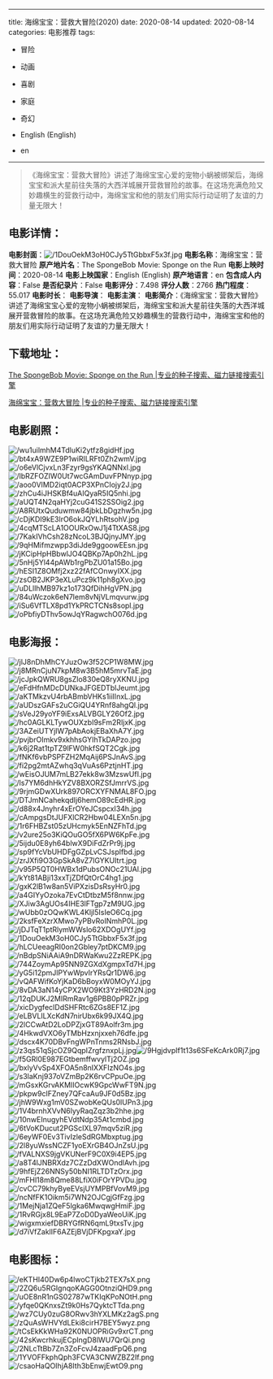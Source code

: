
---
title: 海绵宝宝：营救大冒险(2020)
date: 2020-08-14
updated: 2020-08-14
categories: 电影推荐
tags:
- 冒险
- 动画
- 喜剧
- 家庭
- 奇幻

- English (English)
- en
---


> 《海绵宝宝：营救大冒险》讲述了海绵宝宝心爱的宠物小蜗被绑架后，海绵宝宝和派大星前往失落的大西洋城展开营救冒险的故事。在这场充满危险又妙趣横生的营救行动中，海绵宝宝和他的朋友们用实际行动证明了友谊的力量无限大！

## **电影详情**：

**电影封面**：<img src="https://image.tmdb.org/t/p/w200/1DouOekM3oH0CJy5TtGbbxF5x3f.jpg" alt="/1DouOekM3oH0CJy5TtGbbxF5x3f.jpg" title="/1DouOekM3oH0CJy5TtGbbxF5x3f.jpg">
**电影名称**：海绵宝宝：营救大冒险
**原产地片名**：The SpongeBob Movie: Sponge on the Run
**电影上映时间**：2020-08-14
**电影上映国家**：English (English)
**原产地语言**：en
**包含成人内容**：False
**是否纪录片**：False
**电影评分**：7.498
**评分人数**：2766
**热门程度**：55.017
**电影时长**：
**电影导演**：
**电影主演**：
**电影简介**：《海绵宝宝：营救大冒险》讲述了海绵宝宝心爱的宠物小蜗被绑架后，海绵宝宝和派大星前往失落的大西洋城展开营救冒险的故事。在这场充满危险又妙趣横生的营救行动中，海绵宝宝和他的朋友们用实际行动证明了友谊的力量无限大！

## **下载地址**：
[The SpongeBob Movie: Sponge on the Run |专业的种子搜索、磁力链接搜索引擎](https://movie.amd794.com:2083/?search=The%20SpongeBob%20Movie%3A%20Sponge%20on%20the%20Run&ordering=&mode=match_phrase&page_size=10&page=1)

[海绵宝宝：营救大冒险 |专业的种子搜索、磁力链接搜索引擎](https://movie.amd794.com:2083/?search=%E6%B5%B7%E7%BB%B5%E5%AE%9D%E5%AE%9D%EF%BC%9A%E8%90%A5%E6%95%91%E5%A4%A7%E5%86%92%E9%99%A9&ordering=&mode=match_phrase&page_size=10&page=1)
 

## **电影剧照**：
<img src="https://image.tmdb.org/t/p/original/wu1uilmhM4TdluKi2ytfz8gidHf.jpg" alt="/wu1uilmhM4TdluKi2ytfz8gidHf.jpg" title="/wu1uilmhM4TdluKi2ytfz8gidHf.jpg"><img src="https://image.tmdb.org/t/p/original/bt4xA9WZE9P1wiRILRFt0Zh2wmV.jpg" alt="/bt4xA9WZE9P1wiRILRFt0Zh2wmV.jpg" title="/bt4xA9WZE9P1wiRILRFt0Zh2wmV.jpg"><img src="https://image.tmdb.org/t/p/original/o6eVlCjvxLn3Fzyr9gsYKAQNNxl.jpg" alt="/o6eVlCjvxLn3Fzyr9gsYKAQNNxl.jpg" title="/o6eVlCjvxLn3Fzyr9gsYKAQNNxl.jpg"><img src="https://image.tmdb.org/t/p/original/lbRZFOZIW0Ut7wcGAmDuvFPNnyp.jpg" alt="/lbRZFOZIW0Ut7wcGAmDuvFPNnyp.jpg" title="/lbRZFOZIW0Ut7wcGAmDuvFPNnyp.jpg"><img src="https://image.tmdb.org/t/p/original/aoo0VIMD2iqt0ACP3XPnCIojy2J.jpg" alt="/aoo0VIMD2iqt0ACP3XPnCIojy2J.jpg" title="/aoo0VIMD2iqt0ACP3XPnCIojy2J.jpg"><img src="https://image.tmdb.org/t/p/original/zhCu4iJHSKBf4uAIQyaR5IQ5nhi.jpg" alt="/zhCu4iJHSKBf4uAIQyaR5IQ5nhi.jpg" title="/zhCu4iJHSKBf4uAIQyaR5IQ5nhi.jpg"><img src="https://image.tmdb.org/t/p/original/aUQT4N2qaHYj2cuG41S2SSOig2.jpg" alt="/aUQT4N2qaHYj2cuG41S2SSOig2.jpg" title="/aUQT4N2qaHYj2cuG41S2SSOig2.jpg"><img src="https://image.tmdb.org/t/p/original/A8RUtxQuduwmw84jbkLbDgzhw5n.jpg" alt="/A8RUtxQuduwmw84jbkLbDgzhw5n.jpg" title="/A8RUtxQuduwmw84jbkLbDgzhw5n.jpg"><img src="https://image.tmdb.org/t/p/original/cDjKDI9kE3lrO6okJQYLhRtsohV.jpg" alt="/cDjKDI9kE3lrO6okJQYLhRtsohV.jpg" title="/cDjKDI9kE3lrO6okJQYLhRtsohV.jpg"><img src="https://image.tmdb.org/t/p/original/4cqMTScLA1OOURxOwJ1j4TtXAS8.jpg" alt="/4cqMTScLA1OOURxOwJ1j4TtXAS8.jpg" title="/4cqMTScLA1OOURxOwJ1j4TtXAS8.jpg"><img src="https://image.tmdb.org/t/p/original/7KakIVhCsh28zNcoL3BJQjnyJMY.jpg" alt="/7KakIVhCsh28zNcoL3BJQjnyJMY.jpg" title="/7KakIVhCsh28zNcoL3BJQjnyJMY.jpg"><img src="https://image.tmdb.org/t/p/original/9qHMifmzwpp3diJde9ggoowEEsn.jpg" alt="/9qHMifmzwpp3diJde9ggoowEEsn.jpg" title="/9qHMifmzwpp3diJde9ggoowEEsn.jpg"><img src="https://image.tmdb.org/t/p/original/jKCipHpHBbwlJO4QBKp7Ap0h2hL.jpg" alt="/jKCipHpHBbwlJO4QBKp7Ap0h2hL.jpg" title="/jKCipHpHBbwlJO4QBKp7Ap0h2hL.jpg"><img src="https://image.tmdb.org/t/p/original/5nHj5Yl44pAWb1rgPbZU01a15Bo.jpg" alt="/5nHj5Yl44pAWb1rgPbZU01a15Bo.jpg" title="/5nHj5Yl44pAWb1rgPbZU01a15Bo.jpg"><img src="https://image.tmdb.org/t/p/original/hESI1Z8OMfj2xz22fAfCOnwyIXX.jpg" alt="/hESI1Z8OMfj2xz22fAfCOnwyIXX.jpg" title="/hESI1Z8OMfj2xz22fAfCOnwyIXX.jpg"><img src="https://image.tmdb.org/t/p/original/zsOB2JKP3eXLuPcz9k11ph8gXvo.jpg" alt="/zsOB2JKP3eXLuPcz9k11ph8gXvo.jpg" title="/zsOB2JKP3eXLuPcz9k11ph8gXvo.jpg"><img src="https://image.tmdb.org/t/p/original/uDLllhMB97kz1o173QfDihHgVPN.jpg" alt="/uDLllhMB97kz1o173QfDihHgVPN.jpg" title="/uDLllhMB97kz1o173QfDihHgVPN.jpg"><img src="https://image.tmdb.org/t/p/original/84uWczok6eN7lem8vNjVLmqvurw.jpg" alt="/84uWczok6eN7lem8vNjVLmqvurw.jpg" title="/84uWczok6eN7lem8vNjVLmqvurw.jpg"><img src="https://image.tmdb.org/t/p/original/iSu6VfTLX8pd1YkPRCTCNs8sopl.jpg" alt="/iSu6VfTLX8pd1YkPRCTCNs8sopl.jpg" title="/iSu6VfTLX8pd1YkPRCTCNs8sopl.jpg"><img src="https://image.tmdb.org/t/p/original/oPbfiyDThv5owJqYRagwchO076d.jpg" alt="/oPbfiyDThv5owJqYRagwchO076d.jpg" title="/oPbfiyDThv5owJqYRagwchO076d.jpg">

## **电影海报**：
<img src="https://image.tmdb.org/t/p/original/jlJ8nDhMhCYJuzOw3f52CP1W8MW.jpg" alt="/jlJ8nDhMhCYJuzOw3f52CP1W8MW.jpg" title="/jlJ8nDhMhCYJuzOw3f52CP1W8MW.jpg"><img src="https://image.tmdb.org/t/p/original/j8MRnCjuN7kpM8w3B5hM5mrvTaE.jpg" alt="/j8MRnCjuN7kpM8w3B5hM5mrvTaE.jpg" title="/j8MRnCjuN7kpM8w3B5hM5mrvTaE.jpg"><img src="https://image.tmdb.org/t/p/original/jcJpkQWRU8gsZlo830eQ8ryXKNU.jpg" alt="/jcJpkQWRU8gsZlo830eQ8ryXKNU.jpg" title="/jcJpkQWRU8gsZlo830eQ8ryXKNU.jpg"><img src="https://image.tmdb.org/t/p/original/eFdHfnMDcDUNkaJFGEDTblJeumt.jpg" alt="/eFdHfnMDcDUNkaJFGEDTblJeumt.jpg" title="/eFdHfnMDcDUNkaJFGEDTblJeumt.jpg"><img src="https://image.tmdb.org/t/p/original/aKTMkzvU4rbABmbVHKs1iiIInxL.jpg" alt="/aKTMkzvU4rbABmbVHKs1iiIInxL.jpg" title="/aKTMkzvU4rbABmbVHKs1iiIInxL.jpg"><img src="https://image.tmdb.org/t/p/original/aUDszGAFs2uCGiQU4YRnf8ahgQl.jpg" alt="/aUDszGAFs2uCGiQU4YRnf8ahgQl.jpg" title="/aUDszGAFs2uCGiQU4YRnf8ahgQl.jpg"><img src="https://image.tmdb.org/t/p/original/sVeJ29yoYF9iExsALVBGLY26Of2.jpg" alt="/sVeJ29yoYF9iExsALVBGLY26Of2.jpg" title="/sVeJ29yoYF9iExsALVBGLY26Of2.jpg"><img src="https://image.tmdb.org/t/p/original/hc0AGLKLTywOUXzbI9sFm2RljxK.jpg" alt="/hc0AGLKLTywOUXzbI9sFm2RljxK.jpg" title="/hc0AGLKLTywOUXzbI9sFm2RljxK.jpg"><img src="https://image.tmdb.org/t/p/original/3AZeiUTYjIW7pAbAokjEBaXhA7Y.jpg" alt="/3AZeiUTYjIW7pAbAokjEBaXhA7Y.jpg" title="/3AZeiUTYjIW7pAbAokjEBaXhA7Y.jpg"><img src="https://image.tmdb.org/t/p/original/pvjbrOImkv9xkhhsGYIhTkDAPzo.jpg" alt="/pvjbrOImkv9xkhhsGYIhTkDAPzo.jpg" title="/pvjbrOImkv9xkhhsGYIhTkDAPzo.jpg"><img src="https://image.tmdb.org/t/p/original/k6j2Rat1tpTZ9lFW0hkfSQT2Cgk.jpg" alt="/k6j2Rat1tpTZ9lFW0hkfSQT2Cgk.jpg" title="/k6j2Rat1tpTZ9lFW0hkfSQT2Cgk.jpg"><img src="https://image.tmdb.org/t/p/original/fNKf6vbPSPFZH2MqAij6PSJnAvS.jpg" alt="/fNKf6vbPSPFZH2MqAij6PSJnAvS.jpg" title="/fNKf6vbPSPFZH2MqAij6PSJnAvS.jpg"><img src="https://image.tmdb.org/t/p/original/fi2pg2mtAZwhq3qVuAs6PztjnHT.jpg" alt="/fi2pg2mtAZwhq3qVuAs6PztjnHT.jpg" title="/fi2pg2mtAZwhq3qVuAs6PztjnHT.jpg"><img src="https://image.tmdb.org/t/p/original/wEisOJUM7mLB27ekk8w3MzswUfI.jpg" alt="/wEisOJUM7mLB27ekk8w3MzswUfI.jpg" title="/wEisOJUM7mLB27ekk8w3MzswUfI.jpg"><img src="https://image.tmdb.org/t/p/original/ls7YM6dhHkYZV8BXORZSfJmrrVS.jpg" alt="/ls7YM6dhHkYZV8BXORZSfJmrrVS.jpg" title="/ls7YM6dhHkYZV8BXORZSfJmrrVS.jpg"><img src="https://image.tmdb.org/t/p/original/9rjmGDwXUrk897ORCXYFNMAL8FO.jpg" alt="/9rjmGDwXUrk897ORCXYFNMAL8FO.jpg" title="/9rjmGDwXUrk897ORCXYFNMAL8FO.jpg"><img src="https://image.tmdb.org/t/p/original/DTJmNCahekqdIj6hemO89cEdHR.jpg" alt="/DTJmNCahekqdIj6hemO89cEdHR.jpg" title="/DTJmNCahekqdIj6hemO89cEdHR.jpg"><img src="https://image.tmdb.org/t/p/original/d88x4Jnyhr4xErOYeJCspcxI34h.jpg" alt="/d88x4Jnyhr4xErOYeJCspcxI34h.jpg" title="/d88x4Jnyhr4xErOYeJCspcxI34h.jpg"><img src="https://image.tmdb.org/t/p/original/cAmpgsDtJUFXlCR2Hbw04LEXn5n.jpg" alt="/cAmpgsDtJUFXlCR2Hbw04LEXn5n.jpg" title="/cAmpgsDtJUFXlCR2Hbw04LEXn5n.jpg"><img src="https://image.tmdb.org/t/p/original/1r6FHBZst05zUHcmyk5EnNZFhTd.jpg" alt="/1r6FHBZst05zUHcmyk5EnNZFhTd.jpg" title="/1r6FHBZst05zUHcmyk5EnNZFhTd.jpg"><img src="https://image.tmdb.org/t/p/original/v2ure25o3KiQOuGO5fX6PW6KpFe.jpg" alt="/v2ure25o3KiQOuGO5fX6PW6KpFe.jpg" title="/v2ure25o3KiQOuGO5fX6PW6KpFe.jpg"><img src="https://image.tmdb.org/t/p/original/5ijdu0E8yh64blwX9DiFdZrPr9j.jpg" alt="/5ijdu0E8yh64blwX9DiFdZrPr9j.jpg" title="/5ijdu0E8yh64blwX9DiFdZrPr9j.jpg"><img src="https://image.tmdb.org/t/p/original/sp9fYcVbUHDFgGZpLvCSJsplfbd.jpg" alt="/sp9fYcVbUHDFgGZpLvCSJsplfbd.jpg" title="/sp9fYcVbUHDFgGZpLvCSJsplfbd.jpg"><img src="https://image.tmdb.org/t/p/original/zrJXfi9O3GpSkA8vZ7lGYKUItrt.jpg" alt="/zrJXfi9O3GpSkA8vZ7lGYKUItrt.jpg" title="/zrJXfi9O3GpSkA8vZ7lGYKUItrt.jpg"><img src="https://image.tmdb.org/t/p/original/v95P5QT0HWBx1dPubsONOc21UAl.jpg" alt="/v95P5QT0HWBx1dPubsONOc21UAl.jpg" title="/v95P5QT0HWBx1dPubsONOc21UAl.jpg"><img src="https://image.tmdb.org/t/p/original/kYt81ABji13xxTjZDfQtOrC4hg1.jpg" alt="/kYt81ABji13xxTjZDfQtOrC4hg1.jpg" title="/kYt81ABji13xxTjZDfQtOrC4hg1.jpg"><img src="https://image.tmdb.org/t/p/original/gxK2lB1w8an5ViPXzisDsRsyHr0.jpg" alt="/gxK2lB1w8an5ViPXzisDsRsyHr0.jpg" title="/gxK2lB1w8an5ViPXzisDsRsyHr0.jpg"><img src="https://image.tmdb.org/t/p/original/a4GIYyOzoka7EvCtDtbzM5f8nnw.jpg" alt="/a4GIYyOzoka7EvCtDtbzM5f8nnw.jpg" title="/a4GIYyOzoka7EvCtDtbzM5f8nnw.jpg"><img src="https://image.tmdb.org/t/p/original/XJiw3AgUOs4IHE3lFTgp7zM9UG.jpg" alt="/XJiw3AgUOs4IHE3lFTgp7zM9UG.jpg" title="/XJiw3AgUOs4IHE3lFTgp7zM9UG.jpg"><img src="https://image.tmdb.org/t/p/original/wUbb0zOQwKWL4Kljl5IsIeO6Cq.jpg" alt="/wUbb0zOQwKWL4Kljl5IsIeO6Cq.jpg" title="/wUbb0zOQwKWL4Kljl5IsIeO6Cq.jpg"><img src="https://image.tmdb.org/t/p/original/2ksfFeXzrXMwo7yPBvRoINmhP0L.jpg" alt="/2ksfFeXzrXMwo7yPBvRoINmhP0L.jpg" title="/2ksfFeXzrXMwo7yPBvRoINmhP0L.jpg"><img src="https://image.tmdb.org/t/p/original/jDJTqT1ptRlymWWslo62XDOgUYf.jpg" alt="/jDJTqT1ptRlymWWslo62XDOgUYf.jpg" title="/jDJTqT1ptRlymWWslo62XDOgUYf.jpg"><img src="https://image.tmdb.org/t/p/original/1DouOekM3oH0CJy5TtGbbxF5x3f.jpg" alt="/1DouOekM3oH0CJy5TtGbbxF5x3f.jpg" title="/1DouOekM3oH0CJy5TtGbbxF5x3f.jpg"><img src="https://image.tmdb.org/t/p/original/hLCUeeagRI0on2Gbley7ptDKCM9.jpg" alt="/hLCUeeagRI0on2Gbley7ptDKCM9.jpg" title="/hLCUeeagRI0on2Gbley7ptDKCM9.jpg"><img src="https://image.tmdb.org/t/p/original/nBdpSNiAAiA9nDRWaKwu2ZzREPK.jpg" alt="/nBdpSNiAAiA9nDRWaKwu2ZzREPK.jpg" title="/nBdpSNiAAiA9nDRWaKwu2ZzREPK.jpg"><img src="https://image.tmdb.org/t/p/original/744ZoymAp95NN9ZGXdXgmpxTd7H.jpg" alt="/744ZoymAp95NN9ZGXdXgmpxTd7H.jpg" title="/744ZoymAp95NN9ZGXdXgmpxTd7H.jpg"><img src="https://image.tmdb.org/t/p/original/yG5i12pmJlPYwWpvIrYRsQr1DW6.jpg" alt="/yG5i12pmJlPYwWpvIrYRsQr1DW6.jpg" title="/yG5i12pmJlPYwWpvIrYRsQr1DW6.jpg"><img src="https://image.tmdb.org/t/p/original/vQAFWifKoYjKaD6bBoyxW0MOyYJ.jpg" alt="/vQAFWifKoYjKaD6bBoyxW0MOyYJ.jpg" title="/vQAFWifKoYjKaD6bBoyxW0MOyYJ.jpg"><img src="https://image.tmdb.org/t/p/original/8vDA3aN14yCPX2WO9Kt3YzHRD2N.jpg" alt="/8vDA3aN14yCPX2WO9Kt3YzHRD2N.jpg" title="/8vDA3aN14yCPX2WO9Kt3YzHRD2N.jpg"><img src="https://image.tmdb.org/t/p/original/12qDUKJ2MIRmRav1g6PBB0pPRZr.jpg" alt="/12qDUKJ2MIRmRav1g6PBB0pPRZr.jpg" title="/12qDUKJ2MIRmRav1g6PBB0pPRZr.jpg"><img src="https://image.tmdb.org/t/p/original/xicDygfecIDdSHFRtc6ZGs8EF1Z.jpg" alt="/xicDygfecIDdSHFRtc6ZGs8EF1Z.jpg" title="/xicDygfecIDdSHFRtc6ZGs8EF1Z.jpg"><img src="https://image.tmdb.org/t/p/original/eLBVLILXcKdN7nirUbx6k99JX4Q.jpg" alt="/eLBVLILXcKdN7nirUbx6k99JX4Q.jpg" title="/eLBVLILXcKdN7nirUbx6k99JX4Q.jpg"><img src="https://image.tmdb.org/t/p/original/2lCCwAtD2LoDPZjxGT89Aolfr3m.jpg" alt="/2lCCwAtD2LoDPZjxGT89Aolfr3m.jpg" title="/2lCCwAtD2LoDPZjxGT89Aolfr3m.jpg"><img src="https://image.tmdb.org/t/p/original/4HkwdVXO6yTMbHzxnjxxeh76dfe.jpg" alt="/4HkwdVXO6yTMbHzxnjxxeh76dfe.jpg" title="/4HkwdVXO6yTMbHzxnjxxeh76dfe.jpg"><img src="https://image.tmdb.org/t/p/original/dscx4K70DBvFngWPnTnms2RNsbJ.jpg" alt="/dscx4K70DBvFngWPnTnms2RNsbJ.jpg" title="/dscx4K70DBvFngWPnTnms2RNsbJ.jpg"><img src="https://image.tmdb.org/t/p/original/z3qs51qSjcOZ9QqpIZrgfznxpLj.jpg" alt="/z3qs51qSjcOZ9QqpIZrgfznxpLj.jpg" title="/z3qs51qSjcOZ9QqpIZrgfznxpLj.jpg"><img src="https://image.tmdb.org/t/p/original/9HgjdvpIf1t13s6SFeKcArk0Rj7.jpg" alt="/9HgjdvpIf1t13s6SFeKcArk0Rj7.jpg" title="/9HgjdvpIf1t13s6SFeKcArk0Rj7.jpg"><img src="https://image.tmdb.org/t/p/original/f5GRl0E987EGtbemffwvylTj2OZ.jpg" alt="/f5GRl0E987EGtbemffwvylTj2OZ.jpg" title="/f5GRl0E987EGtbemffwvylTj2OZ.jpg"><img src="https://image.tmdb.org/t/p/original/bxlyVvSp4XFOA5n8nIXXFIzNO4s.jpg" alt="/bxlyVvSp4XFOA5n8nIXXFIzNO4s.jpg" title="/bxlyVvSp4XFOA5n8nIXXFIzNO4s.jpg"><img src="https://image.tmdb.org/t/p/original/s3laKnj937oVZmBp2K6rvCPpuOe.jpg" alt="/s3laKnj937oVZmBp2K6rvCPpuOe.jpg" title="/s3laKnj937oVZmBp2K6rvCPpuOe.jpg"><img src="https://image.tmdb.org/t/p/original/mGsxKGrvAKMIIOcwK9GpcWwFT9N.jpg" alt="/mGsxKGrvAKMIIOcwK9GpcWwFT9N.jpg" title="/mGsxKGrvAKMIIOcwK9GpcWwFT9N.jpg"><img src="https://image.tmdb.org/t/p/original/pkpw9clFZney7QFcaAu9JF0d5Bz.jpg" alt="/pkpw9clFZney7QFcaAu9JF0d5Bz.jpg" title="/pkpw9clFZney7QFcaAu9JF0d5Bz.jpg"><img src="https://image.tmdb.org/t/p/original/jhW9Wxg1mV0SZwobKeQUs0lUPn3.jpg" alt="/jhW9Wxg1mV0SZwobKeQUs0lUPn3.jpg" title="/jhW9Wxg1mV0SZwobKeQUs0lUPn3.jpg"><img src="https://image.tmdb.org/t/p/original/1V4brnhXVvN6lyyRaqZqz3b2hhe.jpg" alt="/1V4brnhXVvN6lyyRaqZqz3b2hhe.jpg" title="/1V4brnhXVvN6lyyRaqZqz3b2hhe.jpg"><img src="https://image.tmdb.org/t/p/original/10nwEInugyhEVdtNdp35At1cmbd.jpg" alt="/10nwEInugyhEVdtNdp35At1cmbd.jpg" title="/10nwEInugyhEVdtNdp35At1cmbd.jpg"><img src="https://image.tmdb.org/t/p/original/6tVoKDucut2PGScIXL97mqv5ziR.jpg" alt="/6tVoKDucut2PGScIXL97mqv5ziR.jpg" title="/6tVoKDucut2PGScIXL97mqv5ziR.jpg"><img src="https://image.tmdb.org/t/p/original/6eyWF0Ev3TivIzleSdRGMbxptug.jpg" alt="/6eyWF0Ev3TivIzleSdRGMbxptug.jpg" title="/6eyWF0Ev3TivIzleSdRGMbxptug.jpg"><img src="https://image.tmdb.org/t/p/original/2l8yuWssNCZF1yoEXrGB4OJnZsU.jpg" alt="/2l8yuWssNCZF1yoEXrGB4OJnZsU.jpg" title="/2l8yuWssNCZF1yoEXrGB4OJnZsU.jpg"><img src="https://image.tmdb.org/t/p/original/fVALNXS9jgVKUNerF9C0X9i4EP5.jpg" alt="/fVALNXS9jgVKUNerF9C0X9i4EP5.jpg" title="/fVALNXS9jgVKUNerF9C0X9i4EP5.jpg"><img src="https://image.tmdb.org/t/p/original/a8T4lJNBRXdz7CZzDdXWOndlAvh.jpg" alt="/a8T4lJNBRXdz7CZzDdXWOndlAvh.jpg" title="/a8T4lJNBRXdz7CZzDdXWOndlAvh.jpg"><img src="https://image.tmdb.org/t/p/original/9hfEjZ26NNSy50bNI1RLTDTzOrx.jpg" alt="/9hfEjZ26NNSy50bNI1RLTDTzOrx.jpg" title="/9hfEjZ26NNSy50bNI1RLTDTzOrx.jpg"><img src="https://image.tmdb.org/t/p/original/mFHl18m8Qme88LfiX0iFOrYPVDu.jpg" alt="/mFHl18m8Qme88LfiX0iFOrYPVDu.jpg" title="/mFHl18m8Qme88LfiX0iFOrYPVDu.jpg"><img src="https://image.tmdb.org/t/p/original/cvCC79khyByeEVsjUYMPBfVovM9.jpg" alt="/cvCC79khyByeEVsjUYMPBfVovM9.jpg" title="/cvCC79khyByeEVsjUYMPBfVovM9.jpg"><img src="https://image.tmdb.org/t/p/original/ncNfFK1Oikm5i7WN2OJCgjGfFzg.jpg" alt="/ncNfFK1Oikm5i7WN2OJCgjGfFzg.jpg" title="/ncNfFK1Oikm5i7WN2OJCgjGfFzg.jpg"><img src="https://image.tmdb.org/t/p/original/1MejNja1ZQeF5lgka6MwqwgHmiF.jpg" alt="/1MejNja1ZQeF5lgka6MwqwgHmiF.jpg" title="/1MejNja1ZQeF5lgka6MwqwgHmiF.jpg"><img src="https://image.tmdb.org/t/p/original/1RvRGjx8L9EaP7ZoD0DyaWeoUiK.jpg" alt="/1RvRGjx8L9EaP7ZoD0DyaWeoUiK.jpg" title="/1RvRGjx8L9EaP7ZoD0DyaWeoUiK.jpg"><img src="https://image.tmdb.org/t/p/original/wigxmxiefDBRYGfRN6qmL9txsTv.jpg" alt="/wigxmxiefDBRYGfRN6qmL9txsTv.jpg" title="/wigxmxiefDBRYGfRN6qmL9txsTv.jpg"><img src="https://image.tmdb.org/t/p/original/d7iVfZaklIF6AZEjBVjDFKpgxaY.jpg" alt="/d7iVfZaklIF6AZEjBVjDFKpgxaY.jpg" title="/d7iVfZaklIF6AZEjBVjDFKpgxaY.jpg">

## **电影图标**：
<img src="https://image.tmdb.org/t/p/original/eKTHI40Dw6p4lwoCTjkb2TEX7sX.png" alt="/eKTHI40Dw6p4lwoCTjkb2TEX7sX.png" title="/eKTHI40Dw6p4lwoCTjkb2TEX7sX.png"><img src="https://image.tmdb.org/t/p/original/2ZQ6u5RGIgnqoKAGG0OtnziQHD9.png" alt="/2ZQ6u5RGIgnqoKAGG0OtnziQHD9.png" title="/2ZQ6u5RGIgnqoKAGG0OtnziQHD9.png"><img src="https://image.tmdb.org/t/p/original/uOE8nR1nGS02787wTKIqKPoNOtH.png" alt="/uOE8nR1nGS02787wTKIqKPoNOtH.png" title="/uOE8nR1nGS02787wTKIqKPoNOtH.png"><img src="https://image.tmdb.org/t/p/original/yfqe0QKnxsZt9k0Hs7QyktcTTda.png" alt="/yfqe0QKnxsZt9k0Hs7QyktcTTda.png" title="/yfqe0QKnxsZt9k0Hs7QyktcTTda.png"><img src="https://image.tmdb.org/t/p/original/wz7CUy0zuG8ORwv3hYXLMKz2agS.png" alt="/wz7CUy0zuG8ORwv3hYXLMKz2agS.png" title="/wz7CUy0zuG8ORwv3hYXLMKz2agS.png"><img src="https://image.tmdb.org/t/p/original/zQuAsWHVYdLEki8cirH7BEY5wyz.png" alt="/zQuAsWHVYdLEki8cirH7BEY5wyz.png" title="/zQuAsWHVYdLEki8cirH7BEY5wyz.png"><img src="https://image.tmdb.org/t/p/original/tCsEkKkWHa92K0NUOPRiGv9xrCT.png" alt="/tCsEkKkWHa92K0NUOPRiGv9xrCT.png" title="/tCsEkKkWHa92K0NUOPRiGv9xrCT.png"><img src="https://image.tmdb.org/t/p/original/42sKwcrhkujECpIngD8lWU7QrQi.png" alt="/42sKwcrhkujECpIngD8lWU7QrQi.png" title="/42sKwcrhkujECpIngD8lWU7QrQi.png"><img src="https://image.tmdb.org/t/p/original/2NLcTtBb7Zn3ZoFcvJ4zaadFpQ6.png" alt="/2NLcTtBb7Zn3ZoFcvJ4zaadFpQ6.png" title="/2NLcTtBb7Zn3ZoFcvJ4zaadFpQ6.png"><img src="https://image.tmdb.org/t/p/original/1YVOFFkphQph3FCVA3CNWZBZ2If.png" alt="/1YVOFFkphQph3FCVA3CNWZBZ2If.png" title="/1YVOFFkphQph3FCVA3CNWZBZ2If.png"><img src="https://image.tmdb.org/t/p/original/csaoHaQOIhjA8Ith3bEnwjEwtO9.png" alt="/csaoHaQOIhjA8Ith3bEnwjEwtO9.png" title="/csaoHaQOIhjA8Ith3bEnwjEwtO9.png">
